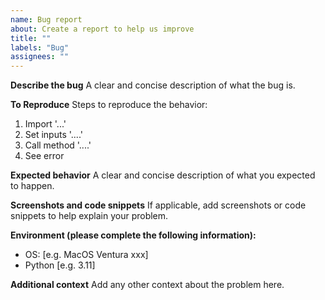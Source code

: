 ```yaml
---
name: Bug report
about: Create a report to help us improve
title: ""
labels: "Bug"
assignees: ""
---
```


**Describe the bug**
A clear and concise description of what the bug is.

**To Reproduce**
Steps to reproduce the behavior:

1. Import '...'
2. Set inputs '....'
3. Call method '....'
4. See error

**Expected behavior**
A clear and concise description of what you expected to happen.

**Screenshots and code snippets**
If applicable, add screenshots or code snippets to help explain your problem.

**Environment (please complete the following information):**

- OS: [e.g. MacOS Ventura xxx]
- Python [e.g. 3.11]

**Additional context**
Add any other context about the problem here.

